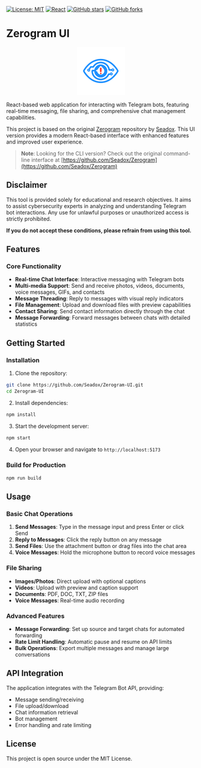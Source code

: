 [![License: MIT](https://img.shields.io/badge/License-MIT-yellow.svg)](https://opensource.org/licenses/MIT)
[![React](https://img.shields.io/badge/React-18%2B-61dafb.svg)](https://reactjs.org/)
[![GitHub stars](https://img.shields.io/github/stars/seadox/zerogram-ui)](https://github.com/Seadox/Zerogram-UI/stargazers)
[![GitHub forks](https://img.shields.io/github/forks/seadox/zerogram-ui)](https://github.com/Seadox/Zerogram-UI/network/members)

# Zerogram UI

<p align="center">
  <img src="./public/favicon.svg" alt="Zerogram UI Logo" width="128" height="128">
</p>

React-based web application for interacting with Telegram bots, featuring real-time messaging, file sharing, and comprehensive chat management capabilities.

This project is based on the original [Zerogram](https://github.com/Seadox/Zerogram) repository by [Seadox](https://github.com/Seadox). This UI version provides a modern React-based interface with enhanced features and improved user experience.

> **Note**: Looking for the CLI version? Check out the original command-line interface at [https://github.com/Seadox/Zerogram](https://github.com/Seadox/Zerogram)

## Disclaimer

This tool is provided solely for educational and research objectives. It aims to assist cybersecurity experts in analyzing and understanding Telegram bot interactions. Any use for unlawful purposes or unauthorized access is strictly prohibited.

**If you do not accept these conditions, please refrain from using this tool.**

## Features

### Core Functionality

- **Real-time Chat Interface**: Interactive messaging with Telegram bots
- **Multi-media Support**: Send and receive photos, videos, documents, voice messages, GIFs, and contacts
- **Message Threading**: Reply to messages with visual reply indicators
- **File Management**: Upload and download files with preview capabilities
- **Contact Sharing**: Send contact information directly through the chat
- **Message Forwarding**: Forward messages between chats with detailed statistics

## Getting Started

### Installation

1. Clone the repository:

```bash
git clone https://github.com/Seadox/Zerogram-UI.git
cd Zerogram-UI
```

2. Install dependencies:

```bash
npm install
```

3. Start the development server:

```bash
npm start
```

4. Open your browser and navigate to `http://localhost:5173`

### Build for Production

```bash
npm run build
```

## Usage

### Basic Chat Operations

1. **Send Messages**: Type in the message input and press Enter or click Send
2. **Reply to Messages**: Click the reply button on any message
3. **Send Files**: Use the attachment button or drag files into the chat area
4. **Voice Messages**: Hold the microphone button to record voice messages

### File Sharing

- **Images/Photos**: Direct upload with optional captions
- **Videos**: Upload with preview and caption support
- **Documents**: PDF, DOC, TXT, ZIP files
- **Voice Messages**: Real-time audio recording

### Advanced Features

- **Message Forwarding**: Set up source and target chats for automated forwarding
- **Rate Limit Handling**: Automatic pause and resume on API limits
- **Bulk Operations**: Export multiple messages and manage large conversations

## API Integration

The application integrates with the Telegram Bot API, providing:

- Message sending/receiving
- File upload/download
- Chat information retrieval
- Bot management
- Error handling and rate limiting

## License

This project is open source under the MIT License.

